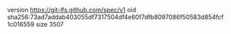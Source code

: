 version https://git-lfs.github.com/spec/v1
oid sha256:73ad7addab403055df7317504df4e60f7dfb8097086f50583d854fcf1c016559
size 3507
